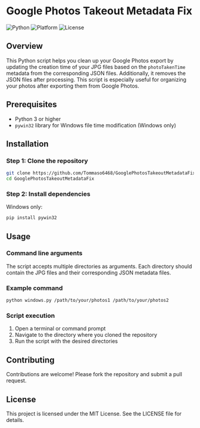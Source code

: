 # Google Photos Takeout Metadata Fix

![Python](https://img.shields.io/badge/Python-3)
![Platform](https://img.shields.io/badge/Platform-Windows%20%7C%20Unix-lightgrey)
![License](https://img.shields.io/badge/License-MIT-green)

## Overview

This Python script helps you clean up your Google Photos export by updating the creation time of your JPG files based on the `photoTakenTime` metadata from the corresponding JSON files. Additionally, it removes the JSON files after processing. This script is especially useful for organizing your photos after exporting them from Google Photos.

## Prerequisites

- Python 3 or higher
- `pywin32` library for Windows file time modification (Windows only)

## Installation

### Step 1: Clone the repository

```sh
git clone https://github.com/Tommaso6468/GooglePhotosTakeoutMetadataFix.git
cd GooglePhotosTakeoutMetadataFix
```
### Step 2: Install dependencies
Windows only:
```sh
pip install pywin32
```

## Usage

### Command line arguments
The script accepts multiple directories as arguments. Each directory should contain the JPG files and their corresponding JSON metadata files.

### Example command
```sh
python windows.py /path/to/your/photos1 /path/to/your/photos2
```

### Script execution
1. Open a terminal or command prompt
2. Navigate to the directory where you cloned the repository
3. Run the script with the desired directories

## Contributing
Contributions are welcome! Please fork the repository and submit a pull request.

## License
This project is licensed under the MIT License. See the LICENSE file for details.
